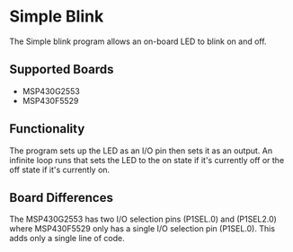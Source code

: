 # Simple Blink
The Simple blink program allows an on-board LED to blink on and off.

## Supported Boards
* MSP430G2553
* MSP430F5529

## Functionality
The program sets up the LED as an I/O pin then sets it as an output. An infinite loop runs that sets the LED to the on state if it's currently off or the off state if it's currently on.

## Board Differences
The MSP430G2553 has two I/O selection pins (P1SEL.0) and (P1SEL2.0) where MSP430F5529 only has a single I/O selection pin (P1SEL.0). This adds only a single line of code.
